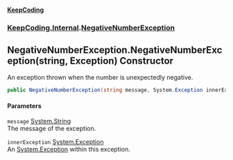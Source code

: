#### [KeepCoding](index.md 'index')
### [KeepCoding.Internal](KeepCoding.Internal.md 'KeepCoding.Internal').[NegativeNumberException](NegativeNumberException.md 'KeepCoding.Internal.NegativeNumberException')
## NegativeNumberException.NegativeNumberException(string, Exception) Constructor
An exception thrown when the number is unexpectedly negative.  
```csharp
public NegativeNumberException(string message, System.Exception innerException);
```
#### Parameters
<a name='KeepCoding.Internal.NegativeNumberException.NegativeNumberException(string.System.Exception).message'></a>
`message` [System.String](https://docs.microsoft.com/en-us/dotnet/api/System.String 'System.String')  
The message of the exception.
  
<a name='KeepCoding.Internal.NegativeNumberException.NegativeNumberException(string.System.Exception).innerException'></a>
`innerException` [System.Exception](https://docs.microsoft.com/en-us/dotnet/api/System.Exception 'System.Exception')  
An [System.Exception](https://docs.microsoft.com/en-us/dotnet/api/System.Exception 'System.Exception') within this exception.
  
